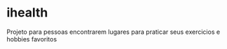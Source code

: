 # ihealth
Projeto para pessoas encontrarem lugares para praticar seus exercicios e hobbies favoritos
